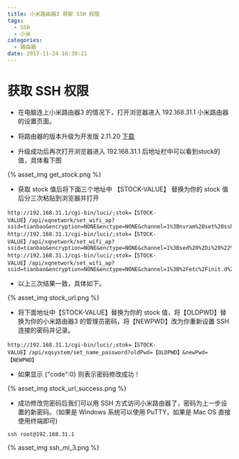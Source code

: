 ```yaml
---
title: 小米路由器3 获取 SSH 权限
tags:
  - SSH
  - 小米
categories:
  - 路由器
date: 2017-11-24 16:30:21
---
```



# 获取 SSH 权限

* 在电脑连上小米路由器3 的情况下，打开浏览器进入 192.168.31.1 小米路由器的设置页面。<!-- more -->

* 将路由器的版本升级为开发版 2.11.20 [下载](https://erocode.com/2017/11/24/ssh-mi-3/miwifi_r3_all_55ac7_2.11.20.bin)

* 升级成功后再次打开浏览器进入 192.168.31.1 后地址栏中可以看到stock的值，具体看下图

{% asset_img get_stock.png %}

* 获取 stock 值后将下面三个地址中 【STOCK-VALUE】 替换为你的 stock 值后分三次粘贴到浏览器并打开

```
http://192.168.31.1/cgi-bin/luci/;stok=【STOCK-VALUE】/api/xqnetwork/set_wifi_ap?ssid=tianbao&encryption=NONE&enctype=NONE&channel=1%3Bnvram%20set%20ssh%5Fen%3D1%3B%20nvram%20commit
http://192.168.31.1/cgi-bin/luci/;stok=【STOCK-VALUE】/api/xqnetwork/set_wifi_ap?ssid=tianbao&encryption=NONE&enctype=NONE&channel=1%3Bsed%20%2Di%20%22%3Ax%3AN%3As%2Fif%20%5C%5B%2E%2A%5C%3B%20then%5Cn%2E%2Areturn%200%5Cn%2E%2Afi%2F%23tb%2F%3Bb%20x%22%20%2Fetc%2Finit.d%2Fdropbear
http://192.168.31.1/cgi-bin/luci/;stok=【STOCK-VALUE】/api/xqnetwork/set_wifi_ap?ssid=tianbao&encryption=NONE&enctype=NONE&channel=1%3B%2Fetc%2Finit.d%2Fdropbear%20start
```
* 以上三次结果一致，具体如下。

{% asset_img stock_url.png %}

* 将下面地址中【STOCK-VALUE】替换为你的 stock 值，将【OLDPWD】替换为你的小米路由器3 的管理员密码，将【NEWPWD】改为你重新设置 SSH 连接的密码并记录。

```
http://192.168.31.1/cgi-bin/luci/;stok=【STOCK-VALUE】/api/xqsystem/set_name_password?oldPwd=【OLDPWD】&newPwd=【NEWPWD】
```

* 如果显示 {"code":0} 则表示密码修改成功！

{% asset_img stock_url_success.png %}

* 成功修改完密码后我们可以用 SSH 方式访问小米路由器了，密码为上一步设置的新密码。（如果是 Windows 系统可以使用 PuTTY，如果是 Mac OS 直接使用终端即可)

```
ssh root@192.168.31.1
```

{% asset_img ssh_mi_3.png %}